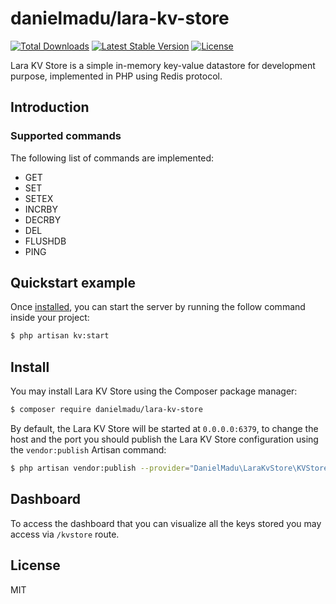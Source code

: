 # danielmadu/lara-kv-store

<a href="https://packagist.org/packages/danielmadu/lara-kv-store"><img src="https://img.shields.io/packagist/dt/danielmadu/lara-kv-store" alt="Total Downloads"></a>
<a href="https://packagist.org/packages/danielmadu/lara-kv-store"><img src="https://img.shields.io/packagist/v/danielmadu/lara-kv-store" alt="Latest Stable Version"></a>
<a href="https://packagist.org/packages/danielmadu/lara-kv-store"><img src="https://img.shields.io/packagist/l/danielmadu/lara-kv-store" alt="License"></a>

Lara KV Store is a simple in-memory key-value
datastore for development purpose, implemented in PHP using Redis protocol.

## Introduction

### Supported commands
The following list of commands are implemented:
* GET
* SET
* SETEX
* INCRBY
* DECRBY
* DEL
* FLUSHDB
* PING

## Quickstart example

Once [installed](#install), you can start the server by running the follow command inside your project:

```bash
$ php artisan kv:start
```

## Install

You may install Lara KV Store using the Composer package manager:

```bash
$ composer require danielmadu/lara-kv-store
```
By default, the Lara KV Store will be started at `0.0.0.0:6379`, to change the host and the port you should publish 
the Lara KV Store configuration using the `vendor:publish` Artisan command:

```bash
$ php artisan vendor:publish --provider="DanielMadu\LaraKvStore\KVStoreServiceProvider"
```

## Dashboard

To access the dashboard that you can visualize all the keys stored you may access via `/kvstore` route.


## License

MIT
